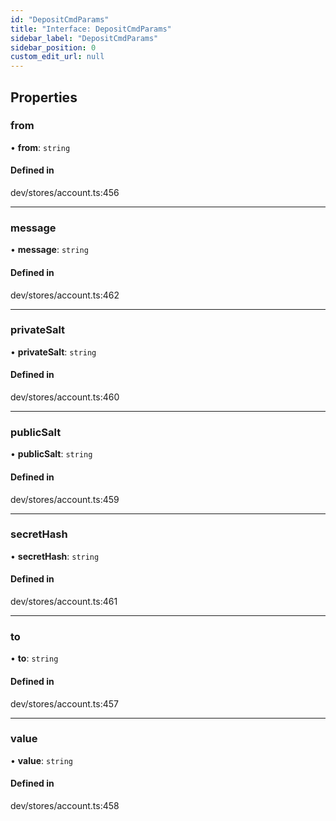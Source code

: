 ```yaml
---
id: "DepositCmdParams"
title: "Interface: DepositCmdParams"
sidebar_label: "DepositCmdParams"
sidebar_position: 0
custom_edit_url: null
---
```


## Properties

### from

• **from**: `string`

#### Defined in

dev/stores/account.ts:456

___

### message

• **message**: `string`

#### Defined in

dev/stores/account.ts:462

___

### privateSalt

• **privateSalt**: `string`

#### Defined in

dev/stores/account.ts:460

___

### publicSalt

• **publicSalt**: `string`

#### Defined in

dev/stores/account.ts:459

___

### secretHash

• **secretHash**: `string`

#### Defined in

dev/stores/account.ts:461

___

### to

• **to**: `string`

#### Defined in

dev/stores/account.ts:457

___

### value

• **value**: `string`

#### Defined in

dev/stores/account.ts:458
